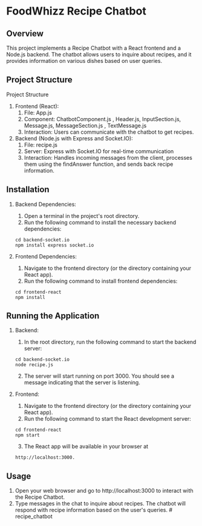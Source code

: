 # FoodWhizz Recipe Chatbot


## Overview
This project implements a Recipe Chatbot with a React frontend and a Node.js backend. 
The chatbot allows users to inquire about recipes, and it provides information on various dishes based on user queries.

## Project Structure
Project Structure

1. Frontend (React):
   1. File: App.js
   2. Component: ChatbotComponent.js , Header.js, InputSection.js, Message.js, MessageSection.js , TextMessage.js
   3. Interaction: Users can communicate with the chatbot to get recipes.
2. Backend (Node.js with Express and Socket.IO):
   1. File: recipe.js
   2. Server: Express with Socket.IO for real-time communication
   3. Interaction: Handles incoming messages from the client, processes them using the findAnswer function, and sends back recipe information.

## Installation

1. Backend Dependencies:
   1. Open a terminal in the project's root directory.
   2. Run the following command to install the necessary backend dependencies:
   ``` 
   cd backend-socket.io
   npm install express socket.io
   ```

2. Frontend Dependencies:
   1. Navigate to the frontend directory (or the directory containing your React app).
   2. Run the following command to install frontend dependencies:
   ```
   cd frontend-react
   npm install
   ```

## Running the Application

1. Backend:
   1. In the root directory, run the following command to start the backend server:
   ```
   cd backend-socket.io
   node recipe.js
   ```
   2. The server will start running on port 3000. You should see a message indicating that the server is listening.

2. Frontend:
   1. Navigate to the frontend directory (or the directory containing your React app).
   2. Run the following command to start the React development server:
   ```
   cd frontend-react
   npm start
   ```
   3. The React app will be available in your browser at 
   ```
   http://localhost:3000.
   ```
## Usage

1. Open your web browser and go to http://localhost:3000 to interact with the Recipe Chatbot.
2. Type messages in the chat to inquire about recipes. The chatbot will respond with recipe information based on the user's queries.
#   r e c i p e _ c h a t b o t  
 